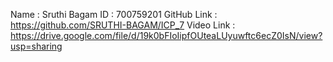 Name : Sruthi Bagam
ID : 700759201
GitHub Link : https://github.com/SRUTHI-BAGAM/ICP_7
Video Link : https://drive.google.com/file/d/19k0bFIoIipfOUteaLUyuwftc6ecZ0IsN/view?usp=sharing
